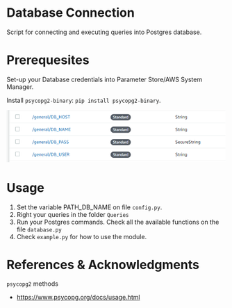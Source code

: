 # Database Connection
Script for connecting and executing queries into Postgres database.

# Prerequesites
Set-up your Database credentials into Parameter Store/AWS System Manager.

Install `psycopg2-binary`: `pip install psycopg2-binary`.

![ParameterStore](Images/ParameterStore.png)

# Usage
1. Set the variable PATH_DB_NAME on file `config.py`.
2. Right your queries in the folder `Queries`
3. Run your Postgres commands. Check all the available functions on the file `database.py`
4. Check `example.py` for how to use the module.

# References & Acknowledgments
`psycopg2` methods
- https://www.psycopg.org/docs/usage.html
